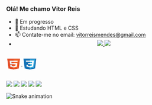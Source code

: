 ### Olá! Me chamo Vitor Reis 

- 🔭 Em progresso
- 🌱 Estudando HTML e CSS
- 📫 Contate-me no email: vitorreismendes@gmail.com
- <div align="center">
  <a href="https://github.com/vitorreismendes">
  <img height="160em" src="https://github-readme-stats.vercel.app/api?username=vitorreismendes&show_icons=true&theme=dark&include_all_commits=true&count_private=true"/>
  <img height="160em" src="https://github-readme-stats.vercel.app/api/top-langs/?username=vitorreismendes&layout=compact&langs_count=7&theme=dark"/>
</div>
  
<div style="display: inline_block"><br>
  <img align="center" alt="Rafa-HTML" height="30" width="40" src="https://raw.githubusercontent.com/devicons/devicon/master/icons/html5/html5-original.svg">
  <img align="center" alt="Rafa-CSS" height="30" width="40" src="https://raw.githubusercontent.com/devicons/devicon/master/icons/css3/css3-original.svg">
</div>
  
##
 
  <div>
    <a href="[https://www.youtube.com/channel/UC_-uuuZbY0AAt9CViNzvc-Q](https://www.youtube.com/channel/UCl27Z_SQ737Tsh1BZbKTUgg)" target="_blank"><img src="https://img.shields.io/badge/YouTube-FF0000?style=for-the-badge&logo=youtube&logoColor=white" target="_blank"></a>
  <a href="https://instagram.com/vitorre1s" target="_blank"><img src="https://img.shields.io/badge/-Instagram-%23E4405F?style=for-the-badge&logo=instagram&logoColor=white" target="_blank"></a>
 <a href="[https://discord.gg/wagxzStdcR](https://discord.com/channels/@me)" target="_blank"><img src="https://img.shields.io/badge/Discord-7289DA?style=for-the-badge&logo=discord&logoColor=white" target="_blank"></a> 
  <a href = "vitorreismendes@gmail.com"><img src="https://img.shields.io/badge/-Gmail-%23333?style=for-the-badge&logo=gmail&logoColor=white" target="_blank"></a>
  <a href="linkedin.com/in/vitor-reis-282260212" target="_blank"><img src="https://img.shields.io/badge/-LinkedIn-%230077B5?style=for-the-badge&logo=linkedin&logoColor=white" target="_blank"></a> 
  </div>  
  
  ![Snake animation](https://github.com/vitorreismendes/vitorreismendes/blob/output/github-contribution-grid-snake.svg)
